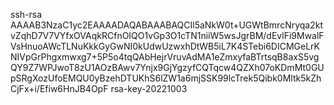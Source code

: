 ssh-rsa AAAAB3NzaC1yc2EAAAADAQABAAABAQCIl5aNkW0t+UGWtBmrcNryqa2ktvZqhD7V7VYfxOVAqkRCfnOIQO1vGp3O1cTN1niiW5wsJgrBM/dEvlFi9MwalFVsHnuoAWcTLNuKkkGyGwNI0kUdwUzwxhDtWB5iL7K4STebi6DICMGeLrKNIVpGrPhgxmwxg7+5P5o4tqQAbHejrVruvAdMA1eZmxyfaBTrtsqB8axS5vgQY9Z7WPJwoT8zU1AOzBAwv7Ynjx9GjYgzyfCQTqcw4QZXh07oKDmMt0GUpSRgXozUfoEMQU0yBzehDTUKhS6lZW1a6mjSSK99lcTrek5Qibk0Mltk5kZhCjFx+i/Efiw6HnJB4OpF rsa-key-20221003

